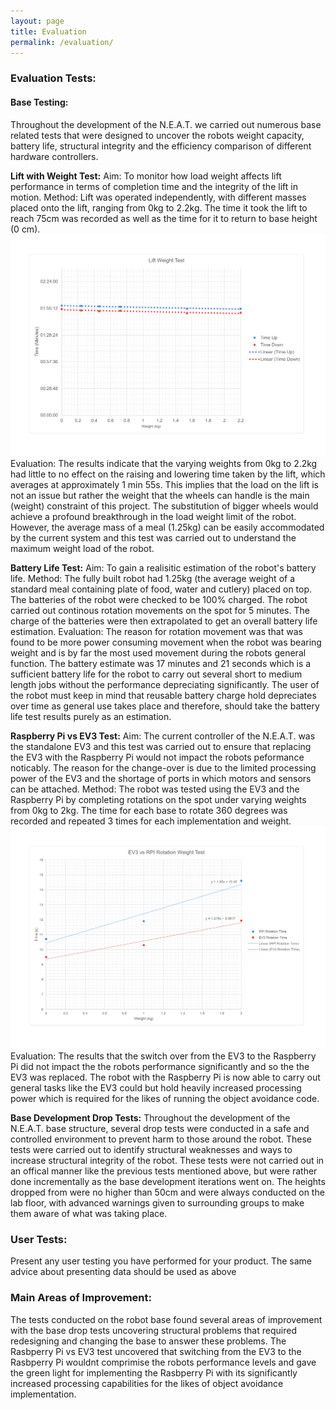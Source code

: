 ```yaml
---
layout: page
title: Evaluation
permalink: /evaluation/
---
```

### Evaluation Tests: 
#### Base Testing:
  Throughout the development of the N.E.A.T. we carried out numerous base related tests that were designed to uncover the robots weight capacity, battery life, structural integrity and the efficiency comparison of different hardware controllers.
  
  **Lift with Weight Test:**
  Aim: To monitor how load weight affects lift performance in terms of completion time and the integrity of the lift in motion.
  Method: Lift was operated independently, with different masses placed onto the lift, ranging from 0kg to 2.2kg. The time it took the lift to reach 75cm was recorded as well as the time for it to return to base height (0 cm).
  ![Lift Weight Test](/images/lift_test.png)
  Evaluation: The results indicate that the varying weights from 0kg to 2.2kg had little to no effect on the raising and lowering time taken by the lift, which averages at approximately 1 min 55s. This implies that the load on the lift is not an issue but rather the  weight  that  the  wheels  can  handle  is  the  main (weight) constraint of this project. The substitution of bigger wheels would achieve a profound breakthrough in the load weight limit of the robot.  However, the average mass of a meal (1.25kg) can be easily accommodated by the current system and this test was carried out to understand the maximum weight load of the robot.
  
  **Battery Life Test:**
  Aim: To gain a realisitic estimation of the robot's battery life.
  Method: The fully built robot had 1.25kg (the average weight of a standard meal containing plate of food, water and cutlery) placed on top. The batteries of the robot were checked to be 100% charged. The robot carried out continous rotation movements on the spot for 5 minutes. The charge of the batteries were then extrapolated to get an overall battery life estimation.
  Evaluation: The reason for rotation movement was that was found to be more power consuming movement when the robot was bearing weight and is by far the most used movement during the robots general function. The battery estimate was 17 minutes and 21 seconds which is a sufficient battery life for the robot to carry out several short to medium length jobs without the performance depreciating significantly. The user of the robot must keep in mind that reusable battery charge hold depreciates over time as general use takes place and therefore, should take the battery life test results purely as an estimation.
  
  **Raspberry Pi vs EV3 Test:**
  Aim: The current controller of the N.E.A.T. was the standalone EV3 and this test was carried out to ensure that replacing the EV3 with the Raspberry Pi would not impact the robots peformance noticably. The reason for the change-over is due to the limited processing power of the EV3 and the shortage of ports in which motors and sensors can be attached.
  Method: The robot was tested using the EV3 and the Raspberry Pi by completing rotations on the spot under varying weights from 0kg to 2kg. The time for each base to rotate 360 degrees was recorded and repeated 3 times for each implementation and weight.
  ![RPI vs EV3 Test](/images/ev3_rpi_test.png)
  Evaluation: The results that the switch over from the EV3 to the Raspberry Pi did not impact the the robots performance significantly and so the the EV3 was replaced. The robot with the Raspberry Pi is now able to carry out general tasks like the EV3 could but hold heavily increased processing power which is required for the likes of running the object avoidance code.
  
  **Base Development Drop Tests:**
  Throughout the development of the N.E.A.T. base structure, several drop tests were conducted in a safe and controlled environment to prevent harm to those around the robot. These tests were carried out to identify structural weaknesses and ways to increase structural integrity of the robot. These tests were not carried out in an offical manner like the previous tests mentioned above, but were rather done incrementally as the base development iterations went on. The heights dropped from were no higher than 50cm and were always conducted on the lab floor, with advanced warnings given to surrounding groups to make them aware of what was taking place. 

### User Tests: 
  Present any user testing you have performed for your product. 
  The same advice about presenting data should be used as above

### Main Areas of Improvement: 
  The tests conducted on the robot base found several areas of improvement with the base drop tests uncovering structural problems that required redesigning and changing the base to answer these problems. The Rasbperry Pi vs EV3 test uncovered that switching from the EV3 to the Rasbperry Pi wouldnt comprimise the robots performance levels and gave the green light for implementing the Rasbperry Pi with its significantly increased processing capabilities for the likes of object avoidance implementation.
